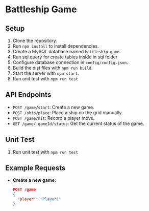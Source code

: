 # Battleship Game

## Setup
1. Clone the repository.
2. Run `npm install` to install dependencies.
3. Create a MySQL database named `battleship_game`.
4. Run sql query for create tables inside in sql folder 
5. Configure database connection in `config/config.json`.
6. Build the dist files with `npm run build`.
7. Start the server with `npm start`.
8. Run unit test with `npm run test`

## API Endpoints
- `POST /game/start`: Create a new game.
- `POST /ship/place`: Place a ship on the grid manually.
- `POST /game/hit`: Record a player move.
- `GET /game/:gameId/status`: Get the current status of the game.

## Unit Test
1. Run unit test with `npm run test`

## Example Requests
- **Create a new game**:
  ```json
  POST /game
  {
    "player": "Player1"
  }
